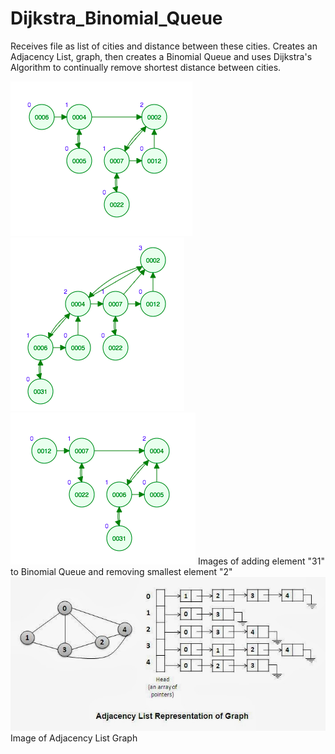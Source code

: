 # Dijkstra_Binomial_Queue
Receives file as list of cities and distance between these cities. Creates an Adjacency List, graph, 
then creates a Binomial Queue and uses Dijkstra's Algorithm to continually remove shortest distance between cities.

![alt text](https://github.com/BrentLeeSF/Dijkstra_Binomial_Queue/blob/master/Binomial_Queue_Pictures/1.png)
![alt text](https://github.com/BrentLeeSF/Dijkstra_Binomial_Queue/blob/master/Binomial_Queue_Pictures/2.png)
![alt text](https://github.com/BrentLeeSF/Dijkstra_Binomial_Queue/blob/master/Binomial_Queue_Pictures/3.png)
Images of adding element "31" to Binomial Queue and removing smallest element "2"
![alt text](https://github.com/BrentLeeSF/Dijkstra_Binomial_Queue/blob/master/Binomial_Queue_Pictures/AdjacencyList.JPG)
Image of Adjacency List Graph